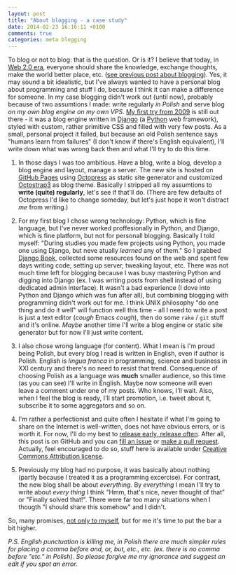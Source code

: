 ```yaml
---
layout: post
title: "About blogging - a case study"
date: 2014-02-23 16:16:11 +0100
comments: true
categories: meta blogging
---
```


To blog or not to blog: that is the question. Or is it? I believe that today, in [Web 2.0 era](https://en.wikipedia.org/wiki/Web_2.0), everyone should share the knowledge, exchange thoughts, make the world better place, etc. ([see previous post about blogging](/blog/2014/01/27/manifest-or-future-content-of-this-blog.html)). Yes, it may sound a bit idealistic, but I've always wanted to have a personal blog about programming and stuff I do, because I think it can make a difference for someone. In my case blogging didn't work out (until now), probably because of two assumtions I made: write regularly _in Polish_ and serve blog _on my own blog engine on my own VPS_. [My first try from 2009](https://web.archive.org/web/20110404063600/http://xaerxess.alwaysdata.net/blog/) is still out there - it was a blog engine written in [Django](https://www.djangoproject.com/) (a [Python](https://python.org/) web framework), styled with custom, rather primitive CSS and filled with very few posts. As a small, personal project it failed, but because an old Polish sentence says "humans learn from failures" (I don't know if there's English equivalent), I'll write down what was wrong back then and what I'll try to do this time.

<!-- more -->

 1. In those days I was too ambitious. Have a blog, write a blog, develop a blog engine and layout, manage a server. The new site is hosted on [GitHub Pages](https://pages.github.com/) using [Octopress](http://octopress.org/) as static site generator and customized [Octostrap3](http://kaworu.github.io/octopress/about/) as blog theme. Basically I stripped all my assumtions to **write (quite) regularly**, let's see if that'll do. (There are few defaults of Octopress I'd like to change someday, but let's just hope it won't distract _me_ from writing.)

 2. For my first blog I chose wrong technology: Python, which is fine language, but I've never worked proffesionally in Python, and Django, which is fine platform, but not for personall blogging. Basically I told myself: "During studies you made few projects using Python, you made one using Django, but neve atually _learned_ any of them." So I grabbed [Django Book](https://www.djangobook.com/), collected some resources found on the web and spent few days writing code, setting up server, tweaking layout, etc. There was not much time left for blogging because I was busy mastering Python and digging into Django (ex. I was writing posts from shell instead of using dedicated admin interface). It wasn't a bad experience (I dove into Python and Django which was fun after all), but combining blogging with programming didn't work out for me. I think UNIX philosophy "do one thing and do it well" will function well this time - all I need to write a post is just a text editor (*cough* Emacs *cough*), then do some `rake` / `git` stuff and it's online. _Maybe_ another time I'll write a blog engine or static site generator but for now I'll just write content.

 3. I also chose wrong language (for content). What I mean is I'm proud being Polish, but every blog I read is written in English, even if author is Polish. English is _lingua franca_ in programming, science and business in XXI century and there's no need to resist that trend. Consequence of choosing Polish as a language was **much** smaller audience, so this time (as you can see) I'll write in English. Maybe now someone will even leave a comment under one of my posts. Who knows, I'll wait. Also, when I feel the blog is ready, I'll start promotion, i.e. tweet about it, subscribe it to some aggregators and so on.

 4. I'm rather a perfectionist and quite often I hesitate if what I'm going to share on the Internet is well-written, does not have obvious errors, or is worth it. For now, I'll do my best to [release early, release often](https://en.wikipedia.org/wiki/Release_early,_release_often). After all, this post is on GitHub and you can [fill an issue](https://github.com/Xaerxess/xaerxess.github.io/issues) or [make a pull request](https://github.com/Xaerxess/xaerxess.github.io/pulls). Actually, feel encouraged to do so, stuff here is available under [Creative Commons Attribution license](https://creativecommons.org/licenses/by/3.0/).

 5. Previously my blog had no purpose, it was basically about nothing (partly because I treated it as a programming excercise). For contrast, the new blog shall be about _everything_. By _everything_ I mean I'll try to write about _every thing_ I think "Hmm, that's nice, never thought of that" or "Finally solved that!". There were far too many situations when I thougth "I should share this somehow" and I didn't.

So, many promises, [not only to myself](https://questhub.io/realm/perl/quest/530a823b6e7817b05100001a), but for me it's time to put the bar a bit higher.

_P.S. English punctuation is killing me, in Polish there are much simpler rules for placing a comma before and, or, but, etc., etc. (ex. there is no comma before "etc." in Polish). So please forgive me my ignorance and suggest an edit if you spot an error._

